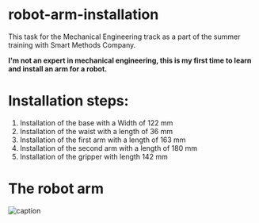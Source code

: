 # robot-arm-installation
This task for the Mechanical Engineering track as a part of the summer training with Smart Methods Company.

**I'm not an expert in mechanical engineering, this is my first time to learn and install an arm for a robot.**

Installation steps:
==================

1. Installation of the base with a Width of 122 mm
2. Installation of the waist with a length of 36 mm
3. Installation of the first arm with a length of 163 mm
4. Installation of the second arm with a length of 180 mm 
5. Installation of the gripper with length 142 mm

The robot arm
=============

![caption](arm.gif)

